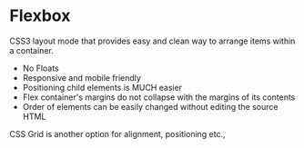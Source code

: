 # Flexbox

CSS3 layout mode that provides easy and clean way to arrange items within a container.

- No Floats
- Responsive and mobile friendly
- Positioning child elements is MUCH easier
- Flex container's margins do not collapse with the margins of its contents
- Order of elements can be easily changed without editing the source HTML

CSS Grid is another option for alignment, positioning etc.,
